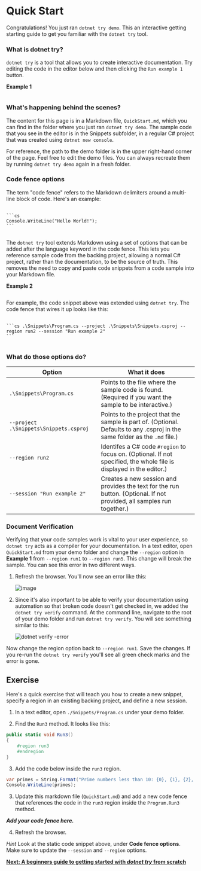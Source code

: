 # Quick Start

Congratulations! You just ran `dotnet try demo`. This an interactive getting starting guide to get you familiar with the `dotnet try` tool. 

### What is dotnet try?

`dotnet try` is a tool that allows you to create interactive documentation. Try editing the code in the editor below and then clicking the `Run example 1` button.

**Example 1**

```csharp .\Snippets\Program.cs --project .\Snippets\Snippets.csproj --session "Run example 1" --region run1
```

### What's happening behind the scenes?

The content for this page is in a Markdown file, `QuickStart.md`, which you can find in the folder where you just ran `dotnet try demo`. The sample code that you see in the editor is in the Snippets subfolder, in a regular C# project that was created using `dotnet new console`.

For reference, the path to the demo folder is in the upper right-hand corner of the page. Feel free to edit the demo files. You can always recreate them by running `dotnet try demo` again in a fresh folder.

### Code fence options

The term "code fence" refers to the Markdown delimiters around a multi-line block of code. Here's an example:

<pre>
    <code>
```cs 
Console.WriteLine("Hello World!");
```
    </code>
</pre>

The `dotnet try` tool extends Markdown using a set of options that can be added after the language keyword in the code fence. This lets you reference sample code from the backing project, allowing a normal C# project, rather than the documentation, to be the source of truth. This removes the need to copy and paste code snippets from a code sample into your Markdown file.

**Example 2**

```cs .\Snippets\Program.cs --project .\Snippets\Snippets.csproj --region run2 --session "Run example 2" 
```

For example, the code snippet above was extended using `dotnet try`. The code fence that wires it up looks like this: 

<pre>
    <code>
```cs .\Snippets\Program.cs --project .\Snippets\Snippets.csproj --region run2 --session "Run example 2" 
```
    </code>
</pre>

### What do those options do?

| Option                                 | What it does                                             |
|----------------------------------------|----------------------------------------------------------|
| `.\Snippets\Program.cs`                | Points to the file where the sample code is found. (Required if you want the sample to be interactive.)       |
| `--project .\Snippets\Snippets.csproj` | Points to the project that the sample is part of. (Optional. Defaults to any .csproj in the same folder as the `.md` file.)        |
| `--region run2`                        | Identifes a C# code `#region` to focus on. (Optional. If not specified, the whole file is displayed in the editor.)         |
| `--session "Run example 2"`            | Creates a new session and provides the text for the run button. (Optional. If not provided, all samples run together.) |  

### Document Verification

Verifying that your code samples work is vital to your user experience, so `dotnet try` acts as a compiler for your documentation. In a text editor, open `QuickStart.md` from your demo folder and change the `--region` option in **Example 1** from `--region run1` to `--region run5`. This change will break the sample. You can see this error in two different ways.

1. Refresh the browser. You'll now see an error like this:

    ![image](https://user-images.githubusercontent.com/547415/53391389-14743000-394b-11e9-8305-1f2a3b72f95a.png)


2. Since it's also important to be able to verify your documentation using automation so that broken code doesn't get checked in, we added the `dotnet try verify` command. At the command line, navigate to the root of your demo folder and run `dotnet try verify`. You will see something similar to this:

    ![dotnet verify -error](https://user-images.githubusercontent.com/2546640/53290283-c8b95f00-376f-11e9-8350-1a3e470267b5.PNG)

Now change the region option back to `--region run1`. Save the changes. If you re-run the  `dotnet try verify` you'll see all green check marks and the error is gone. 

## Exercise   

Here's a quick exercise that will teach you how to create a new snippet, specify a region in an existing backing project, and define a new session. 

1. In a text editor, open `./Snippets/Program.cs` under your demo folder.

2. Find the `Run3` method. It looks like this:

```cs
public static void Run3()
{
    #region run3
    #endregion
}
```

3. Add the code below inside the `run3` region.

```cs
var primes = String.Format("Prime numbers less than 10: {0}, {1}, {2}, {3}", 2, 3, 5, 7);
Console.WriteLine(primes);
```

3. Update this markdown file (`QuickStart.md`) and add a new code fence that references the code in the `run3` region inside the `Program.Run3` method. 

***Add your code fence here.***

4. Refresh the browser.

*Hint* Look at the static code snippet above, under **Code fence options**. Make sure to update the `--session` and `--region` options.

**[Next: A beginners guide to getting started with *dotnet try* from scratch](./NewProject.md)**



